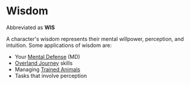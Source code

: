 # Wisdom

Abbreviated as **WIS**

A character's wisdom represents their mental willpower, perception, and intuition. Some applications of wisdom are:

- Your [Mental Defense](../Derived%20Statistics/Mental%20Defense.md) (MD)
- [Overland Journey](../../Game%20Procedures/Exploration/Overland%20Journeys.md) skills
- Managing [Trained Animals](../../Items%20and%20Gear/Gear/Trained%20Animals.md)
- Tasks that involve perception
